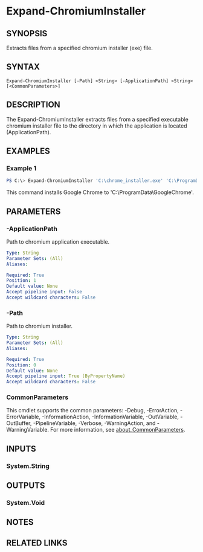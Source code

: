 ﻿---
external help file: RegCli-help.xml
Module Name: RegCli
online version:
schema: 2.0.0
---

# Expand-ChromiumInstaller

## SYNOPSIS
Extracts files from a specified chromium installer (exe) file.

## SYNTAX

```
Expand-ChromiumInstaller [-Path] <String> [-ApplicationPath] <String> [<CommonParameters>]
```

## DESCRIPTION
The Expand-ChromiumInstaller extracts files from a specified executable chromium installer file to the directory in which the application is located (ApplicationPath).

## EXAMPLES

### Example 1
```powershell
PS C:\> Expand-ChromiumInstaller 'C:\chrome_installer.exe' 'C:\ProgramData\GoogleChrome\chrome.exe'
```

This command installs Google Chrome to 'C:\ProgramData\GoogleChrome'.

## PARAMETERS

### -ApplicationPath
Path to chromium application executable.

```yaml
Type: String
Parameter Sets: (All)
Aliases:

Required: True
Position: 1
Default value: None
Accept pipeline input: False
Accept wildcard characters: False
```

### -Path
Path to chromium installer.

```yaml
Type: String
Parameter Sets: (All)
Aliases:

Required: True
Position: 0
Default value: None
Accept pipeline input: True (ByPropertyName)
Accept wildcard characters: False
```

### CommonParameters
This cmdlet supports the common parameters: -Debug, -ErrorAction, -ErrorVariable, -InformationAction, -InformationVariable, -OutVariable, -OutBuffer, -PipelineVariable, -Verbose, -WarningAction, and -WarningVariable. For more information, see [about_CommonParameters](http://go.microsoft.com/fwlink/?LinkID=113216).

## INPUTS

### System.String

## OUTPUTS

### System.Void

## NOTES

## RELATED LINKS
